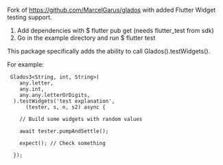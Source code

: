 Fork of https://github.com/MarcelGarus/glados with added Flutter Widget testing support.

1. Add dependencies with $ flutter pub get (needs flutter_test from sdk)
2. Go in the example directory and run $ flutter test

This package specifically adds the ability to call Glados<T>().testWidgets().

For example:
```
 Glados3<String, int, String>(
    any.letter,
    any.int,
    any.any.letterOrDigits,
  ).testWidgets('test explanation',
      (tester, s, n, s2) async {
    
    // Build some widgets with random values

    await tester.pumpAndSettle();

    expect(); // Check something

  });
```
